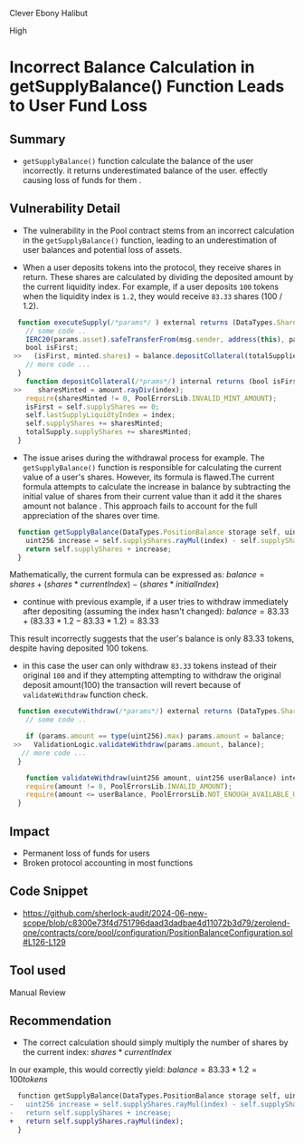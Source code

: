 Clever Ebony Halibut

High

# Incorrect Balance Calculation in getSupplyBalance() Function Leads to User Fund Loss

## Summary

- `getSupplyBalance()` function calculate the balance of the user incorrectly. it returns underestimated balance of the user. effectly causing loss of funds for them .


## Vulnerability Detail

- The vulnerability in the Pool contract stems from an incorrect calculation in the `getSupplyBalance()` function, leading to an underestimation of user balances and potential loss of assets.

- When a user deposits tokens into the protocol, they receive shares in return. These shares are calculated by dividing the deposited amount by the current liquidity index. For example, if a user deposits `100` tokens when the liquidity index is `1.2`, they would receive `83.33` shares (100 / 1.2).

```js
  function executeSupply(/*params*/ ) external returns (DataTypes.SharesType memory minted) {
    // some code ..
    IERC20(params.asset).safeTransferFrom(msg.sender, address(this), params.amount);
    bool isFirst;
 >>   (isFirst, minted.shares) = balance.depositCollateral(totalSupplies, params.amount, cache.nextLiquidityIndex);
    // more code ...
  }
    function depositCollateral(/*prams*/) internal returns (bool isFirst, uint256 sharesMinted) {
 >>    sharesMinted = amount.rayDiv(index);
    require(sharesMinted != 0, PoolErrorsLib.INVALID_MINT_AMOUNT);
    isFirst = self.supplyShares == 0;
    self.lastSupplyLiquidtyIndex = index;
    self.supplyShares += sharesMinted;
    totalSupply.supplyShares += sharesMinted;
  }
```

- The issue arises during the withdrawal process for example. The `getSupplyBalance()` function is responsible for calculating the current value of a user's shares. However, its formula is flawed.The current formula attempts to calculate the increase in balance by subtracting the initial value of shares from their current value than it add it the shares amount not balance . This approach fails to account for the full appreciation of the shares over time.

```js
  function getSupplyBalance(DataTypes.PositionBalance storage self, uint256 index) public view returns (uint256 supply) {
    uint256 increase = self.supplyShares.rayMul(index) - self.supplyShares.rayMul(self.lastSupplyLiquidtyIndex);
    return self.supplyShares + increase;
  }
```

Mathematically, the current formula can be expressed as:
$balance = shares + (shares * currentIndex) - (shares * initialIndex)$

- continue with previous example, if a user tries to withdraw immediately after depositing (assuming the index hasn't changed):
  $balance = 83.33+ (83.33 * 1.2 - 83.33 * 1.2)  = 83.33$

This result incorrectly suggests that the user's balance is only 83.33 tokens, despite having deposited 100 tokens.

- in this case the user can only withdraw `83.33` tokens instead of their original `100` and if they attempting attempting to withdraw the original deposit amount(100) the transaction will revert because of `validateWithdraw` function check.

```js
  function executeWithdraw(/*params*/) external returns (DataTypes.SharesType memory burnt) {
    // some code ..

    if (params.amount == type(uint256).max) params.amount = balance;
 >>   ValidationLogic.validateWithdraw(params.amount, balance);
   // more code ...
  }

    function validateWithdraw(uint256 amount, uint256 userBalance) internal pure {
    require(amount != 0, PoolErrorsLib.INVALID_AMOUNT);
    require(amount <= userBalance, PoolErrorsLib.NOT_ENOUGH_AVAILABLE_USER_BALANCE);
  }
```

## Impact

- Permanent loss of funds for users
- Broken protocol accounting in most functions

## Code Snippet

- https://github.com/sherlock-audit/2024-06-new-scope/blob/c8300e73f4d751796daad3dadbae4d11072b3d79/zerolend-one/contracts/core/pool/configuration/PositionBalanceConfiguration.sol#L126-L129

## Tool used

Manual Review

## Recommendation

- The correct calculation should simply multiply the number of shares by the current index:
  $shares * currentIndex$

In our example, this would correctly yield:
$balance =83.33 * 1.2 = 100 tokens$

```diff
  function getSupplyBalance(DataTypes.PositionBalance storage self, uint256 index) public view returns (uint256 supply) {
-   uint256 increase = self.supplyShares.rayMul(index) - self.supplyShares.rayMul(self.lastSupplyLiquidtyIndex);
-   return self.supplyShares + increase;
+   return self.supplyShares.rayMul(index);
  }
```